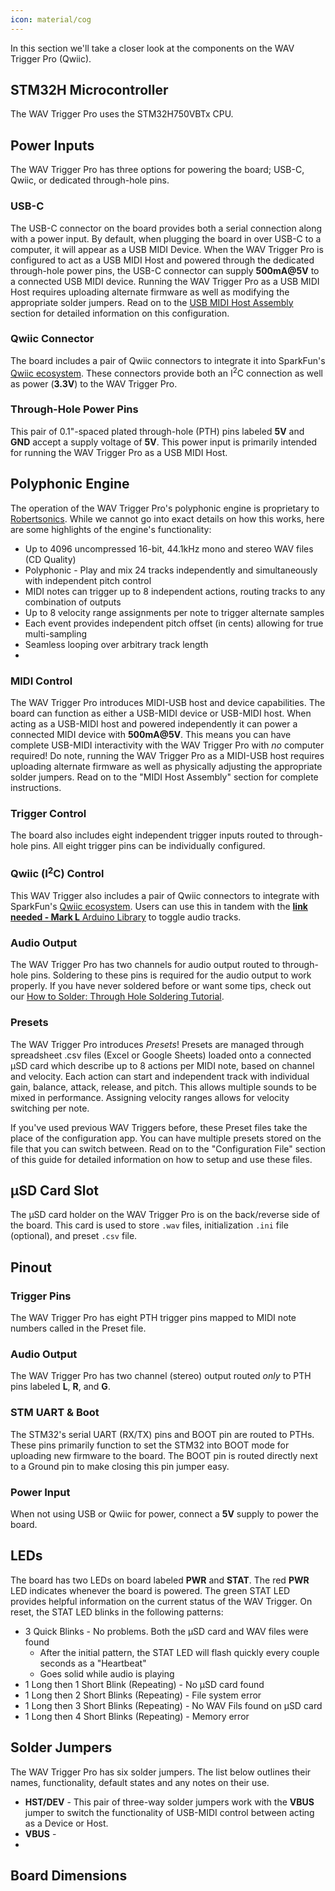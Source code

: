```yaml
---
icon: material/cog
---
```


In this section we'll take a closer look at the components on the WAV Trigger Pro (Qwiic).

## STM32H Microcontroller

The WAV Trigger Pro uses the STM32H750VBTx CPU.

## Power Inputs

The WAV Trigger Pro has three options for powering the board; USB-C, Qwiic, or dedicated through-hole pins.

### USB-C

The USB-C connector on the board provides both a serial connection along with a power input. By default, when plugging the board in over USB-C to a computer, it will appear as a USB MIDI Device. When the WAV Trigger Pro is configured to act as a USB MIDI Host and powered through the dedicated through-hole power pins, the USB-C connector can supply <b>500mA@5V</b> to a connected USB MIDI device. Running the WAV Trigger Pro as a USB MIDI Host requires uploading alternate firmware as well as modifying the appropriate solder jumpers. Read on to the [USB MIDI Host Assembly]() section for detailed information on this configuration.

### Qwiic Connector

The board includes a pair of Qwiic connectors to integrate it into SparkFun's [Qwiic ecosystem](). These connectors provide both an I<sup>2</sup>C connection as well as power (<b>3.3V</b>) to the WAV Trigger Pro.

### Through-Hole Power Pins

This pair of 0.1"-spaced plated through-hole (PTH) pins labeled <b>5V</b> and <b>GND</b> accept a supply voltage of <b>5V</b>. This power input is primarily intended for running the WAV Trigger Pro as a USB MIDI Host.

## Polyphonic Engine

The operation of the WAV Trigger Pro's polyphonic engine is proprietary to [Robertsonics](https://www.robertsonics.com). While we cannot go into exact details on how this works, here are some highlights of the engine's functionality:

* Up to 4096 uncompressed 16-bit, 44.1kHz mono and stereo WAV files (CD Quality)
* Polyphonic - Play and mix 24 tracks independently and simultaneously with independent pitch control
* MIDI notes can trigger up to 8 independent actions, routing tracks to any combination of outputs
* Up to 8 velocity range assignments per note to trigger alternate samples
* Each event provides independent pitch offset (in cents) allowing for true multi-sampling
* Seamless looping over arbitrary track length
* 

### MIDI Control

The WAV Trigger Pro introduces MIDI-USB host and device capabilities. The board can function as either a USB-MIDI device or USB-MIDI host. When acting as a USB-MIDI host and powered independently it can power a connected MIDI device with <b>500mA@5V</b>. This means you can have complete USB-MIDI interactivity with the WAV Trigger Pro with <i>no</i> computer required! Do note, running the WAV Trigger Pro as a MIDI-USB host requires uploading alternate firmware as well as physically adjusting the appropriate solder jumpers. Read on to the "MIDI Host Assembly" section for complete instructions.

### Trigger Control

The board also includes eight independent trigger inputs routed to through-hole pins. All eight trigger pins can be individually configured.

### Qwiic (I<sup>2</sup>C) Control

This WAV Trigger also includes a pair of Qwiic connectors to integrate with SparkFun's [Qwiic ecosystem](). Users can use this in tandem with the [**link needed - Mark L** Arduino Library]() to toggle audio tracks.

### Audio Output

The WAV Trigger Pro has two channels for audio output routed to through-hole pins. Soldering to these pins is required for the audio output to work properly. If you have never soldered before or want some tips, check out our [How to Solder: Through Hole Soldering Tutorial](https://learn.sparkfun.com/tutorials/how-to-solder-through-hole-soldering).

### Presets

The WAV Trigger Pro introduces <i>Presets</i>! Presets are managed through spreadsheet .csv files (Excel or Google Sheets) loaded onto a connected &micro;SD card which describe up to 8 actions per MIDI note, based on channel and velocity. Each action can start and independent track with individual gain, balance, attack, release, and pitch. This allows multiple sounds to be mixed in performance. Assigning velocity ranges allows for velocity switching per note. 

If you've used previous WAV Triggers before, these Preset files take the place of the configuration app. You can have multiple presets stored on the file that you can switch between. Read on to the "Configuration File" section of this guide for detailed information on how to setup and use these files.

## &micro;SD Card Slot

The &micro;SD card holder on the WAV Trigger Pro is on the back/reverse side of the board. This card is used to store <code>.wav</code> files, initialization <code>.ini</code> file (optional), and preset <code>.csv</code> file. 

## Pinout

### Trigger Pins

The WAV Trigger Pro has eight PTH trigger pins mapped to MIDI note numbers called in the Preset file.

### Audio Output

The WAV Trigger Pro has two channel (stereo) output routed <i>only</i> to PTH pins labeled <b>L</b>, <b>R</b>, and <b>G</b>.

### STM UART & Boot

The STM32's serial UART (RX/TX) pins and BOOT pin are routed to PTHs. These pins primarily function to set the STM32 into BOOT mode for uploading new firmware to the board. The BOOT pin is routed directly next to a Ground pin to make closing this pin jumper easy.

### Power Input

When not using USB or Qwiic for power, connect a <b>5V</b> supply to power the board. 

## LEDs

The board has two LEDs on board labeled <b>PWR</b> and <b>STAT</b>. The red <b>PWR</b> LED indicates whenever the board is powered. The green STAT LED provides helpful information on the current status of the WAV Trigger. On reset, the STAT LED blinks in the following patterns:

* 3 Quick Blinks - No problems. Both the &micro;SD card and WAV files were found
    * After the initial pattern, the STAT LED will flash quickly every couple seconds as a "Heartbeat"
    * Goes solid while audio is playing
* 1 Long then 1 Short Blink (Repeating) - No &micro;SD card found
* 1 Long then 2 Short Blinks (Repeating) - File system error
* 1 Long then 3 Short Blinks (Repeating) - No WAV Fils found on &micro;SD card
* 1 Long then 4 Short Blinks (Repeating) - Memory error

## Solder Jumpers

The WAV Trigger Pro has six solder jumpers. The list below outlines their names, functionality, default states and any notes on their use.

* <b>HST/DEV</b> - This pair of three-way solder jumpers work with the <b>VBUS</b> jumper to switch the functionality of USB-MIDI control between acting as a Device or Host. 
* <b>VBUS</b> - 
* 

## Board Dimensions